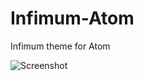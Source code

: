 # Infimum-Atom

Infimum theme for Atom

![Screenshot](https://cloud.githubusercontent.com/assets/379404/24584354/0078df3c-1739-11e7-958b-32df60ddb622.png)
